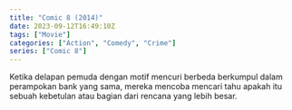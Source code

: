 ```yaml
---
title: "Comic 8 (2014)"
date: 2023-09-12T16:49:10Z
tags: ["Movie"]
categories: ["Action", "Comedy", "Crime"]
series: ["Comic 8"]
---
```


Ketika delapan pemuda dengan motif mencuri berbeda berkumpul dalam perampokan bank yang sama, mereka mencoba mencari tahu apakah itu sebuah kebetulan atau bagian dari rencana yang lebih besar.

  <mux-player stream-type="on-demand"
  playback-id="https://kp3d-my.sharepoint.com/personal/ryoo_kp3d_onmicrosoft_com/_layouts/15/download.aspx?share=Ef4xH_TMZW1GpERKZd6oejEBpJNbLOxoQm9Dj3m6_ib6uQ" metadata-video-title="Comic 8 (2014)" prefer-playback="mse" controls>
  </mux-player>
  

  <script src="https://cdn.jsdelivr.net/npm/@mux/mux-player"></script>
  
<script id="1Qk5ct7XgCSR7w005gpmP302V02qHhFGtsz02MwztZyBfjw" type="application/ld+json">
 {
  "@context": "https://schema.org/",
  "@type": "VideoObject",
  "name": "Comic 8 (2014)",
  "description": "In this guide you will learn how to play Mux videos in your application.",
  "contentUrl": "https://stream.mux.com/1Qk5ct7XgCSR7w005gpmP302V02qHhFGtsz02MwztZyBfjw.m3u8",
  "thumbnailUrl": "https://www.themoviedb.org/t/p/original/e7LOkm4WDVBYAZgi5xaFQmBrPcp.jpg",
  "uploadDate": "2021-06-09T23:23:00Z",
  "encoding": [
    {
      "@type": "VideoObject",
      "name": "800p",
      "width": 480,
      "height": 360,
       "bitrate": 8000,
      "contentUrl": "https://stream.mux.com/1Qk5ct7XgCSR7w005gpmP302V02qHhFGtsz02MwztZyBfjw.m3u8"
    }
  ]
}

</script>